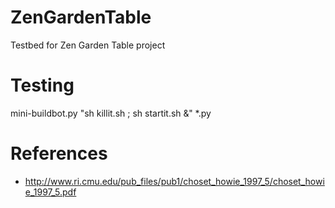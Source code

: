 ZenGardenTable
==============

Testbed for Zen Garden Table project


Testing
=======

mini-buildbot.py "sh killit.sh ; sh startit.sh &" *.py


References
==========
 * http://www.ri.cmu.edu/pub_files/pub1/choset_howie_1997_5/choset_howie_1997_5.pdf
